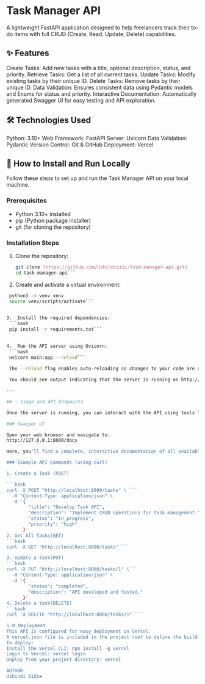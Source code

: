 # Task Manager API

A lightweight FastAPI application designed to help freelancers track their to-do items with full CRUD (Create, Read, Update, Delete) capabilities.



## ✨ Features

Create Tasks: Add new tasks with a title, optional description, status, and priority.
Retrieve Tasks: Get a list of all current tasks.
Update Tasks: Modify existing tasks by their unique ID.
Delete Tasks: Remove tasks by their unique ID.
Data Validation: Ensures consistent data using Pydantic models and Enums for status and priority.
Interactive Documentation: Automatically generated Swagger UI for easy testing and API exploration.



## 🛠 Technologies Used

Python: 3.10+
Web Framework: FastAPI
Server: Uvicorn
Data Validation: Pydantic
Version Control: Git & GitHub
Deployment: Vercel



## 🚀 How to Install and Run Locally

Follow these steps to set up and run the Task Manager API on your local machine.

### Prerequisites

* Python 3.10+ installed
* pip (Python package installer)
* git (for cloning the repository)

### Installation Steps

1.  Clone the repository:
    ```bash
    git clone [https://github.com/Ushindisidi/task-manager-api.git]
    cd task-manager-api```
    

2.  Create and activate a virtual environment:
   ``` bash
    python3 -m venv venv
    source venv/scripts/activate```  
    

3.  Install the required dependencies:
    ```bash
    pip install -r requirements.txt```
    

4.  Run the API server using Uvicorn:
    ```bash
    uvicorn main:app --reload```
    
    The --reload flag enables auto-reloading so changes to your code are reflected automatically.

    You should see output indicating that the server is running on http://127.0.0.1:8000 (or http://localhost:8000).

---

## 💡 Usage and API Endpoints

Once the server is running, you can interact with the API using tools like curl, Postman, or through the interactive Swagger UI.

### Swagger UI

Open your web browser and navigate to:
http://127.0.0.1:8000/docs

Here, you'll find a complete, interactive documentation of all available endpoints, allowing you to test them directly from your browser.

### Example API Commands (using curl)

1. Create a Task (POST)

```bash
curl -X POST "http://localhost:8000/tasks" \ ```
     -H "Content-Type: application/json" \
     -d '{
           "title": "Develop Task API",
           "description": "Implement CRUD operations for task management.",
           "status": "in_progress",
           "priority": "high"
         }'
2. Get All Tasks(GET)
```bash
curl -X GET "http://localhost:8000/tasks" ```

3. Update a task(PUT)
```bash
curl -X PUT "http://localhost:8000/tasks/1" \```
     -H "Content-Type: application/json" \
     -d '{
           "status": "completed",
           "description": "API developed and tested."
         }'
4. Delete a task(DELETE)
```bash
curl -X DELETE "http://localhost:8000/tasks/1" ```

5.🌐 Deployment
This API is configured for easy deployment on Vercel.
A vercel.json file is included in the project root to define the build and routing configurations.
To deploy:
  Install the Vercel CLI: npm install -g vercel
  Login to Vercel: vercel login
  Deploy from your project directory: vercel

AUTHOR
Ushindi Sidi❤